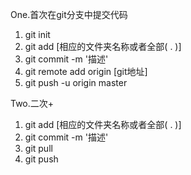 One.首次在git分支中提交代码
1. git init
2. git add [相应的文件夹名称或者全部( . )]
3. git commit -m '描述'
4. git remote add origin [git地址]
5. git push -u origin master

Two.二次+
1. git add [相应的文件夹名称或者全部( . )]
2. git commit -m '描述'
3. git pull
4. git push
